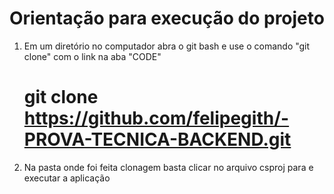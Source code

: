 # Orientação para execução do projeto

1) Em um diretório no computador abra o git bash e use o comando "git clone" com o link na aba "CODE"
    # git clone https://github.com/felipegith/-PROVA-TECNICA-BACKEND.git

2) Na pasta onde foi feita clonagem basta clicar no arquivo csproj para e executar a aplicação




